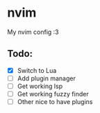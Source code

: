 # nvim
My nvim config :3

## Todo:
- [X] Switch to Lua
- [ ] Add plugin manager
- [ ] Get working lsp
- [ ] Get working fuzzy finder
- [ ] Other nice to have plugins
